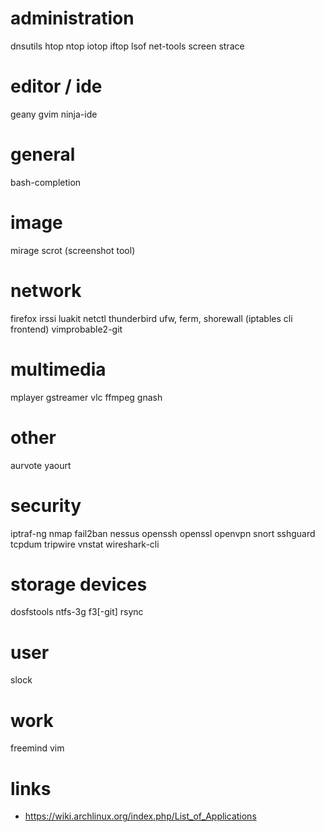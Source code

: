 # administration

dnsutils
htop
ntop
iotop
iftop
lsof
net-tools
screen
strace

# editor / ide

geany
gvim
ninja-ide

# general

bash-completion

# image

mirage
scrot (screenshot tool)

# network

firefox
irssi
luakit
netctl
thunderbird
ufw, ferm, shorewall (iptables cli frontend)
vimprobable2-git

# multimedia

mplayer
gstreamer
vlc
ffmpeg
gnash

# other
aurvote
yaourt

# security

iptraf-ng
nmap
fail2ban
nessus
openssh
openssl
openvpn
snort
sshguard
tcpdum
tripwire
vnstat
wireshark-cli

# storage devices

dosfstools
ntfs-3g
f3[-git]
rsync

# user

slock

# work

freemind
vim

# links

* https://wiki.archlinux.org/index.php/List_of_Applications
